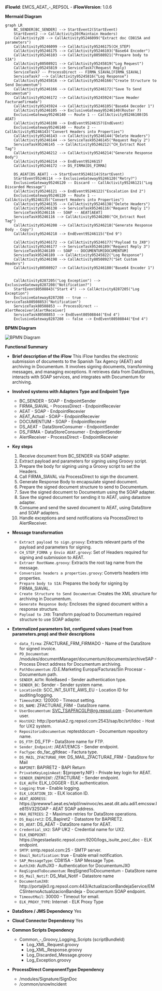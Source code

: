 **iFlowId**: EMCS_AEAT_-_REPSOL - **iFlowVersion**: 1.0.6

**Mermaid Diagram**
```mermaid
graph LR
    BC_SENDER[BC_SENDER] --> StartEvent2(StartEvent)
    StartEvent2 --> CallActivity20(Maintain Headers)
    CallActivity20 --> CallActivity95246099("Extract doc CD815A and parameters")
    CallActivity95246099 --> CallActivity95246175(CH_STEP)
    CallActivity95246175 --> CallActivity95246103("Base64 Encoder")
    CallActivity95246103 --> CallActivity80508921("Prepare body to SIA")
    CallActivity80508921 --> CallActivity95245819("Log Request")
    CallActivity95245819 --> ServiceTask7(Request Reply)
    ServiceTask7 -- ProcessDirect -- FIRMA_SIAVAL[FIRMA_SIAVAL]
    ServiceTask7 --> CallActivity95245816("Log Response")
    CallActivity95245816 --> CallActivity95246166("Create Structure to Send Documentum")
    CallActivity95246166 --> CallActivity95246172("Save To Send Documentum")
    CallActivity95246172 --> CallActivity95245924("Save Header FacturaeFirmada")
    CallActivity95245924 --> CallActivity95246105("Base64 Decoder 1")
    CallActivity95246105 --> ExclusiveGateway95246140(Router 7)
    ExclusiveGateway95246140 -- Route 1 -- CallActivity95246108(DS AEAT)
    CallActivity95246108 --> EndEvent95246157(EndEvent)
    ExclusiveGateway95246140 -- Route 2 -- CallActivity95246143("Convert Headers into Properties")
    CallActivity95246143 --> CallActivity95246144("Delete Headers")
    CallActivity95246144 --> ServiceTask95246145("Request Reply 2")
    ServiceTask95246145 --> CallActivity95246212("CH_Extract Root Tag")
    CallActivity95246212 --> CallActivity95246214("Generate Response Body")
    CallActivity95246214 --> EndEvent95246157
    CallActivity95246172 --> DS_FIRMA[DS_FIRMA]
    
    DS_AEAT[DS_AEAT] --> StartEvent95246114(StartEvent)
    StartEvent95246114 --> ExclusiveGateway95246120("Retry?")
    ExclusiveGateway95246120 -- Discard -- CallActivity95246121("Log Discarded Message")
    CallActivity95246121 --> EndEvent95246122("Escalation End 2")
    ExclusiveGateway95246120 -- Route 1 -- CallActivity95246135("Convert Headers into Properties")
    CallActivity95246135 --> CallActivity95246138("Delete Headers")
    CallActivity95246138 --> ServiceTask95246116("Request Reply 1")
    ServiceTask95246116 -- SOAP -- AEAT[AEAT]
    ServiceTask95246116 --> CallActivity95246208("CH_Extract Root Tag")
    CallActivity95246208 --> CallActivity95246218("Generate Response Body - Copy")
    CallActivity95246218 --> EndEvent95246115("End 9")
    
    CallActivity95246172 --> CallActivity95246177("Payload to JX0")
    CallActivity95246177 --> ServiceTask95246189("Request Reply 3")
    ServiceTask95246189 -- SOAP -- DOCUMENTUM[DOCUMENTUM]
    ServiceTask95246189 --> CallActivity95245822("Log Response")
    CallActivity95246198 --> CallActivity80508927("Set Custom Headers")
    CallActivity80508927 --> CallActivity95246180("Base64 Encoder 1")
    
    
    CallActivity8287205("Log Exception") --> ExclusiveGateway8287208("Notification?")
    StartEvent80508843("Start 4") --> CallActivity8287205("Log Exception")
    ExclusiveGateway8287208 -- true -- ServiceTask80508853("Notification")
    ServiceTask80508853 -- ProcessDirect -- AlertReceiver[AlertReceiver]
    ServiceTask80508853 --> EndEvent80508844("End 4")
    ExclusiveGateway8287208 -- false --> EndEvent80508844("End 4")
```
**BPMN Diagram**

![BPMN Diagram](./EMCS_AEAT_-_REPSOL-1.0.6.png "BPMN Diagram")

**Functional Summary**
- **Brief description of the iFlow**
  This iFlow handles the electronic submission of documents to the Spanish Tax Agency (AEAT) and archiving in Documentum. It involves signing documents, transforming messages, and managing exceptions. It retrieves data from DataStores, interacts with SOAP services, and integrates with Documentum for archiving.

- **Involved systems with Adapters Type and Endpoint Type**
    - BC_SENDER - SOAP - EndpointSender
    - FIRMA_SIAVAL - ProcessDirect - EndpointRecevier
    - AEAT - SOAP - EndpointRecevier
    - AEAT_Actual - SOAP - EndpointRecevier
    - DOCUMENTUM - SOAP - EndpointRecevier
    - DS_AEAT - DataStoreConsumer - EndpointSender
    - DS_FIRMA - DataStoreConsumer - EndpointSender
    - AlertReceiver - ProcessDirect - EndpointRecevier

- **Key steps**
    1. Receive document from BC_SENDER via SOAP adapter.
    2. Extract payload and parameters for signing using Groovy script.
    3. Prepare the body for signing using a Groovy script to set the Headers.
    4. Call FIRMA_SIAVAL via ProcessDirect to sign the document.
    5. Generate Response Body to encapsulate signed document.
    6. Prepare the signed document structure to send to Documentum.
    7. Save the signed document to Documentum using the SOAP adapter.
    8. Save the signed document for sending it to AEAT, using datastore adapter.
    9. Consume and send the saved document to AEAT, using DataStore and SOAP adapters.
    10. Handle exceptions and send notifications via ProcessDirect to AlertReceiver.

- **Message transformation**
    - `Extract payload to sign.groovy`: Extracts relevant parts of the payload and parameters for signing.
    - `CH_STEP_FIRMA y Envio AEAT.groovy`: Set of Headers required for signing and submission to AEAT.
    - `Extraer RootName.groovy`: Extracts the root tag name from the message.
    - `Conversion headers a properties.groovy`: Converts headers into properties.
    - `Prepare body to SIA`: Prepares the body for signing by FIRMA_SIAVAL.
    - `Create Structure to Send Documentum`: Creates the XML structure for archiving in Documentum.
    - `Generate Response Body`: Encloses the signed document within a response structure.
    - `Payload to JX0`: Transform payload to Documentum required structure to use SOAP adapter.

- **Externalized parameters list, configured values (read from parameters.prop) and their descriptions**
    - `data_firma`: ZFACTURAE_FRM_FIRMADO - Name of the DataStore for signed invoice.
    - `PD_Documentum`: /modules/documentManager/documentum/documents/archiveSAP - Process Direct address for Documentum archiving.
    - `PathDocumentum`: /D.E.Marketing Europa/Facturas/Sin Procesar - Documentum path.
    - `SENDER_AUTH`: RoleBased - Sender authentication type.
    - `SENDER_BC`: Sender - Sender system name.
    - `LocationID`: SCC_INT_SUITE_AWS_EU - Location ID for auditing/logging.
    - `TimeoutUK2`: 120000 - Timeout setting.
    - `DS_NAME`: ZFACTURAE_FRM - DataStore name.
    - `UserDocumentum`: SVC_TSAPFACGLP@rg.repsol.com - Documentum user.
    - `HostUX2`: http\://portaluk2.rg.repsol.com\:2543/sap/bc/srt/Idoc - Host for UX2 system.
    - `RepositorioDocumentum`: reptestdocum - Documentum repository name.
    - `DS_FTP`: DS_FTP - DataStore name for FTP.
    - `Sender_Endpoint`: /AEAT/EMCS - Sender endpoint.
    - `FacType`: do_fac_glfdeac - Factura type.
    - `DS_MAIL_ZFACTURAE_FRM`: DS_MAIL_ZFACTURAE_FRM - DataStore for Mail
    - `BAPIRET`: BAPIRET2 - BAPI Return
    - `PrivateKeyLoginAeat`: \${property.NIF} - Private key login for AEAT.
    - `SENDER_ENDPOINT`: /ZFACTURAE - Sender endpoint.
    - `ELK_AUTH`: ELK_LOGGER - ELK authentication.
    - `Logging`: true - Enable logging.
    - `ELK_LOCATION_ID`:  - ELK location ID.
    - `AEAT_ADDRESS`: https\://prewww1.aeat.es/wlpl/inwinvoc/es.aeat.dit.adu.adi1.emcssw.Ie815V32SOAP - AEAT SOAP address.
    - `MAX_RETRIES`: 2 - Maximum retries for DataStore operations.
    - `DS_Bapiret2`: DS_Bapiret2 - Datastore for BAPIRET2.
    - `DS_AEAT`: DS_AEAT - DataStore name for AEAT.
    - `Credential_UX2`: SAP UK2 - Credential name for UX2.
    - `ELK_ENDPOINT`: https\://ingestaelastic.repsol.com\:9200/logs_isuite_poc/_doc - ELK endpoint.
    - `SMTP`: smtp.repsol.com\:25 - SMTP server.
    - `Email_Notification`: true - Enable email notification.
    - `SAP_MessageType`: CD815A - SAP Message Type.
    - `AuthJX0`: AuthJX0 - Authentication for DocumentumJX0
    - `ReqSignedToDocumentum`: ReqSignedToDocumentum - DataStore name
    - `DS_Mail_Notif`: DS_Mail_Notif - Datastore name
    - `DocumentumJX0`: http\://portaljk0.rg.repsol.com\:443/ActualizacionBandejaService/EMCSInternoActualizacionBandeja - Documentum SOAP endpoint.
    - `TimeoutMail`: 30000 - Timeout for email.
    - `ELK_PROXY_TYPE`: Internet - ELK Proxy Type

- **DataStore / JMS Dependency**
  Yes

- **Cloud Connector Dependency**
  Yes

- **Common Scripts Dependency**
    - Common_-_Groovy_Logging_Scripts (scriptBundleId)
        - Log_XML_Request.groovy
        - Log_XML_Response.groovy
        - Log_Discarded_Message.groovy
        - Log_Exception.groovy

- **ProcessDirect ComponentType Dependency**
    - /modules/Signature/SignDoc
    - /common/snowIncident